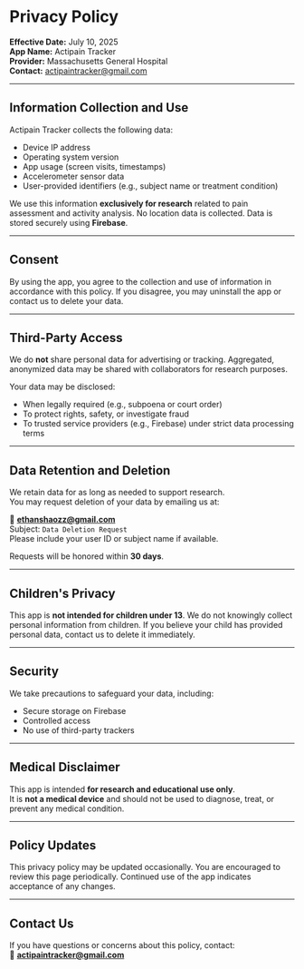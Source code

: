 # Privacy Policy

**Effective Date:** July 10, 2025  
**App Name:** Actipain Tracker  
**Provider:** Massachusetts General Hospital  
**Contact:** actipaintracker@gmail.com

---

## Information Collection and Use

Actipain Tracker collects the following data:

- Device IP address  
- Operating system version  
- App usage (screen visits, timestamps)  
- Accelerometer sensor data  
- User-provided identifiers (e.g., subject name or treatment condition)

We use this information **exclusively for research** related to pain assessment and activity analysis. No location data is collected. Data is stored securely using **Firebase**.

---

## Consent

By using the app, you agree to the collection and use of information in accordance with this policy. If you disagree, you may uninstall the app or contact us to delete your data.

---

## Third-Party Access

We do **not** share personal data for advertising or tracking. Aggregated, anonymized data may be shared with collaborators for research purposes.

Your data may be disclosed:
- When legally required (e.g., subpoena or court order)
- To protect rights, safety, or investigate fraud
- To trusted service providers (e.g., Firebase) under strict data processing terms

---

## Data Retention and Deletion

We retain data for as long as needed to support research.  
You may request deletion of your data by emailing us at:

📧 **ethanshaozz@gmail.com**  
Subject: `Data Deletion Request`  
Please include your user ID or subject name if available.

Requests will be honored within **30 days**.

---

## Children's Privacy

This app is **not intended for children under 13**. We do not knowingly collect personal information from children. If you believe your child has provided personal data, contact us to delete it immediately.

---

## Security

We take precautions to safeguard your data, including:
- Secure storage on Firebase
- Controlled access
- No use of third-party trackers

---

## Medical Disclaimer

This app is intended **for research and educational use only**.  
It is **not a medical device** and should not be used to diagnose, treat, or prevent any medical condition.

---

## Policy Updates

This privacy policy may be updated occasionally. You are encouraged to review this page periodically. Continued use of the app indicates acceptance of any changes.

---

## Contact Us

If you have questions or concerns about this policy, contact:  
📧 **actipaintracker@gmail.com**
